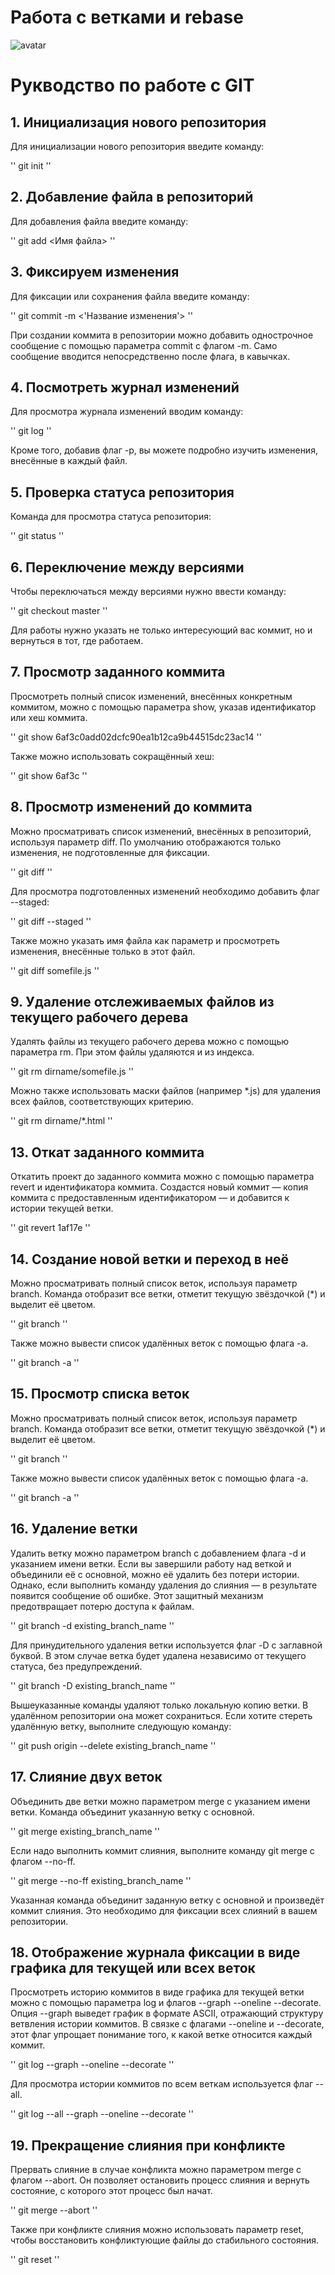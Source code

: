 # Работа с ветками и rebase
![avatar](avatar.png)

# Рукводство по работе с GIT

## 1. Инициализация нового репозитория

Для инициализации нового репозитория введите команду:

''
    git init
''

## 2. Добавление файла в репозиторий
Для добавления файла введите команду:

''
    git add <Имя файла>
''

## 3. Фиксируем изменения
Для фиксации или сохранения файла введите команду:

''
    git commit -m <'Название изменения'>
''

При создании коммита в репозитории можно добавить однострочное сообщение с помощью параметра commit с флагом -m. 
Само сообщение вводится непосредственно после флага, в кавычках.

## 4. Посмотреть журнал изменений
Для просмотра журнала изменений вводим команду:

''
    git log
''

Кроме того, добавив флаг -p, вы можете подробно изучить изменения, внесённые в каждый файл.

## 5. Проверка статуса репозитория
Команда для просмотра статуса репозитория:

''
    git status
''

## 6. Переключение между версиями
Чтобы переключаться между версиями нужно ввести команду:

''
    git checkout master
''

Для работы нужно указать не только интересующий вас коммит, 
но и вернуться в тот, где работаем.

## 7. Просмотр заданного коммита
Просмотреть полный список изменений, внесённых конкретным коммитом, 
можно с помощью параметра show, указав идентификатор или хеш коммита.

''
    git show 6af3c0add02dcfc90ea1b12ca9b44515dc23ac14
''

Также можно использовать сокращённый хеш:

''
    git show 6af3c
''

## 8. Просмотр изменений до коммита
Можно просматривать список изменений, внесённых в репозиторий, используя параметр diff. 
По умолчанию отображаются только изменения, не подготовленные для фиксации.

''
    git diff
''

Для просмотра подготовленных изменений необходимо добавить флаг --staged:

''
    git diff --staged
''

Также можно указать имя файла как параметр и просмотреть изменения, внесённые только в этот файл.

''
    git diff somefile.js
''

## 9. Удаление отслеживаемых файлов из текущего рабочего дерева
Удалять файлы из текущего рабочего дерева можно с помощью параметра rm. При этом файлы удаляются и из индекса.

''
    git rm dirname/somefile.js
''

Можно также использовать маски файлов (например *.js) для удаления всех файлов, соответствующих критерию.

''
    git rm dirname/*.html
''

## 13. Откат заданного коммита
Откатить проект до заданного коммита можно с помощью параметра revert и идентификатора коммита. 
Создастся новый коммит — копия коммита с предоставленным идентификатором — и добавится к истории текущей ветки.

''
    git revert 1af17e
''

## 14. Создание новой ветки и переход в неё
Можно просматривать полный список веток, используя параметр branch. 
Команда отобразит все ветки, отметит текущую звёздочкой (*) и выделит её цветом.

''
    git branch
''

Также можно вывести список удалённых веток с помощью флага -a.

''
    git branch -a
''

## 15. Просмотр списка веток
Можно просматривать полный список веток, используя параметр branch. Команда отобразит все ветки, отметит текущую звёздочкой (*) и выделит её цветом.

''
    git branch
''

Также можно вывести список удалённых веток с помощью флага -a.

''
    git branch -a
''

## 16. Удаление ветки
Удалить ветку можно параметром branch с добавлением флага -d и указанием имени ветки. Если вы завершили работу над веткой и объединили её с основной, можно её удалить без потери истории. Однако, если выполнить команду удаления до слияния — в результате появится сообщение об ошибке. Этот защитный механизм предотвращает потерю доступа к файлам.

''
    git branch -d existing_branch_name
''

Для принудительного удаления ветки используется флаг -D с заглавной буквой. В этом случае ветка будет удалена независимо от текущего статуса, без предупреждений.

''
    git branch -D existing_branch_name
''

Вышеуказанные команды удаляют только локальную копию ветки. В удалённом репозитории она может сохраниться. Если хотите стереть удалённую ветку, выполните следующую команду:

''
    git push origin --delete existing_branch_name
''

## 17. Слияние двух веток
Объединить две ветки можно параметром merge с указанием имени ветки. Команда объединит указанную ветку с основной.

''
    git merge existing_branch_name
''

Если надо выполнить коммит слияния, выполните команду git merge с флагом --no-ff.

''
    git merge --no-ff existing_branch_name
''

Указанная команда объединит заданную ветку с основной и произведёт коммит слияния. Это необходимо для фиксации всех слияний в вашем репозитории.

## 18. Отображение журнала фиксации в виде графика для текущей или всех веток
Просмотреть историю коммитов в виде графика для текущей ветки можно с помощью параметра log и флагов --graph --oneline --decorate. Опция --graph выведет график в формате ASCII, отражающий структуру ветвления истории коммитов. В связке с флагами --oneline и --decorate, этот флаг упрощает понимание того, к какой ветке относится каждый коммит.

''
    git log --graph --oneline --decorate
''

Для просмотра истории коммитов по всем веткам используется флаг --all.

''
    git log --all --graph --oneline --decorate
''

## 19. Прекращение слияния при конфликте
Прервать слияние в случае конфликта можно параметром merge с флагом --abort. Он позволяет остановить процесс слияния и вернуть состояние, с которого этот процесс был начат.

''
    git merge --abort
''

Также при конфликте слияния можно использовать параметр reset, чтобы восстановить конфликтующие файлы до стабильного состояния.

''
    git reset
''
